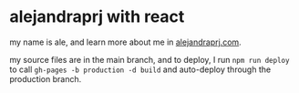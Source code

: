 # alejandraprj with react

my name is ale, and learn more about me in [alejandraprj.com](alejandraprj.com).

my source files are in the main branch, and to deploy, I run `npm run deploy` to call `gh-pages -b production -d build` and auto-deploy through the production branch.
